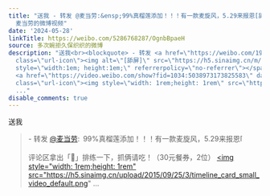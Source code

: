 ```yaml
---
title: "送我 - 转发 @麦当劳:&ensp;99%真榴莲添加！！！有一款麦旋风，5.29来报恩[舔屏]评论区拿出「\U0001F944」排练一下，抓俩请吃！（30元餐券，2位）
  麦当劳的微博视频"
date: '2024-05-28'
linkTitle: https://weibo.com/5286768287/OgnbBpaeH
source: 多次婉拒久保织织的微博
description: "送我<br><blockquote> - 转发 <a href=\"https://weibo.com/1947211342\" target=\"_blank\">@麦当劳</a>: 99%真榴莲添加！！！有一款麦旋风，5.29来报恩<span
  class=\"url-icon\"><img alt=\"[舔屏]\" src=\"https://h5.sinaimg.cn/m/emoticon/icon/default/d_tian-3b1ce0a112.png\"
  style=\"width:1em; height:1em;\" referrerpolicy=\"no-referrer\"></span><br><br>评论区拿出「\U0001F944」排练一下，抓俩请吃！（30元餐券，2位）
  <a href=\"https://video.weibo.com/show?fid=1034:5038973173825583\" data-hide=\"\"><span
  class=\"url-icon\"><img style=\"width: 1rem;height: 1rem\" src=\"https://h5.sinaimg.cn/upload/2015/09/25/3/timeline_card_small_video_default.png\"
  ..."
disable_comments: true
---
```

送我<br><blockquote> - 转发 <a href="https://weibo.com/1947211342" target="_blank">@麦当劳</a>: 99%真榴莲添加！！！有一款麦旋风，5.29来报恩<span class="url-icon"><img alt="[舔屏]" src="https://h5.sinaimg.cn/m/emoticon/icon/default/d_tian-3b1ce0a112.png" style="width:1em; height:1em;" referrerpolicy="no-referrer"></span><br><br>评论区拿出「🥄」排练一下，抓俩请吃！（30元餐券，2位） <a href="https://video.weibo.com/show?fid=1034:5038973173825583" data-hide=""><span class="url-icon"><img style="width: 1rem;height: 1rem" src="https://h5.sinaimg.cn/upload/2015/09/25/3/timeline_card_small_video_default.png" ...